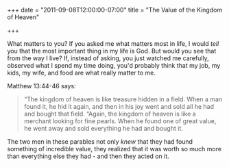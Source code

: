 +++
date = "2011-09-08T12:00:00-07:00"
title = "The Value of the Kingdom of Heaven"

+++

What matters to you? If you asked me what matters most in life, I would _tell_ you that the most important thing in my life is God. But would you see that from the way I live? If, instead of asking, you just watched me carefully, observed what I spend my time doing, you'd probably think that my job, my kids, my wife, and food are what really matter to me.
<!--more-->

Matthew 13:44-46 says:
> “The kingdom of heaven is like treasure hidden in a field. When a man found it, he hid it again, and then in his joy went and sold all he had and bought that field.
> “Again, the kingdom of heaven is like a merchant looking for fine pearls. When he found one of great value, he went away and sold everything he had and bought it.

The two men in these parables not only _knew_ that they had found something of incredible value, they realized that it was worth so much more than everything else they had - and then they acted on it.